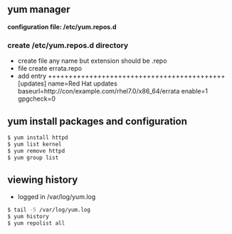 ## yum manager
**configuration file: /etc/yum.repos.d**
### create /etc/yum.repos.d  directory
- create file any name but extension should be .repo  
- file create errata.repo
- add entry
+++++++++++++++++++++++++++++++++++++++++++
[updates]
name=Red Hat updates
baseurl=http://con/example.com/rhel7.0/x86_64/errata
enable=1
gpgcheck=0

## yum install packages and configuration
```sh
$ yum install httpd
$ yum list kernel
$ yum remove httpd
$ yum group list
```
## viewing history
- logged in /var/log/yum.log
```sh
$ tail -5 /var/log/yum.log
$ yum history
$ yum repolist all
```
